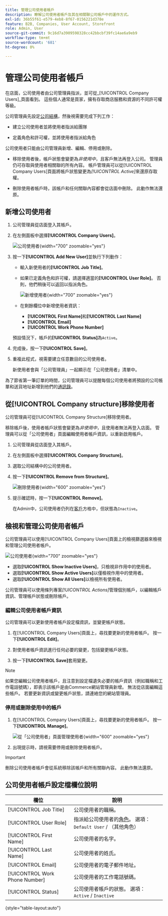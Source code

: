 ```yaml
---
title: 管理公司使用者帳戶
description: 瞭解公司使用者帳戶及其在相關聯公司帳戶中的運作方式。
exl-id: 36b55f61-e579-4eb8-8f67-0156221d378e
feature: B2B, Companies, User Account, Storefront
role: Admin, User
source-git-commit: 9c16d7a3909598328cc42bbcbf39fc14ae6a9eb9
workflow-type: tm+mt
source-wordcount: '681'
ht-degree: 0%

---
```


# 管理公司使用者帳戶

在店面，公司使用者由公司管理員指派，並可從&#x200B;_[!UICONTROL Company Users]_頁面看到。 這些個人通常是買家，擁有存取商店服務和資源的不同許可權等級。

公司管理員先設定[公司結構](account-company-structure.md)，然後視需要完成下列工作：

- 建立公司使用者並將使用者指派給團隊

- 定義角色和許可權，並將使用者指派給角色

公司使用者只能由公司管理員新增、編輯、停用或刪除。

- 移除使用者後，帳戶狀態會變更為&#x200B;*非使用中*，且客戶無法再登入公司。 管理員仍可存取與使用者相關聯的所有內容。 帳戶管理員可以從[!UICONTROL Company Users]頁面將帳戶狀態變更為&#x200B;*[!UICONTROL Active]*&#x200B;來還原存取權。

- 刪除使用者帳戶時，該帳戶和任何關聯內容都會從店面中刪除。 此動作無法還原。

## 新增公司使用者

1. 公司管理員從店面登入其帳戶。

1. 在左側面板中選擇&#x200B;**[!UICONTROL Company Users]**。

   ![公司使用者](./assets/company-users-list-storefront.png){width="700" zoomable="yes"}

1. 按一下&#x200B;**[!UICONTROL Add New User]**&#x200B;並執行下列動作：

   - 輸入新使用者的&#x200B;**[!UICONTROL Job Title]**。

   - 如果已定義角色和許可權，請選擇適當的&#x200B;**[!UICONTROL User Role]**。 否則，他們稍後可以返回以指派角色。

     ![新增使用者](./assets/company-structure-users-add.png){width="700" zoomable="yes"}

   - 在剩餘欄位中新增使用者資訊：
      - **[!UICONTROL First Name]**&#x200B;和&#x200B;**[!UICONTROL Last Name]**
      - **[!UICONTROL Email]**
      - **[!UICONTROL Work Phone Number]**

   預設情況下，帳戶的&#x200B;**[!UICONTROL Status]**&#x200B;為`Active`。

1. 完成後，按一下&#x200B;**[!UICONTROL Save]**。

1. 重複此程式，視需要建立任意數目的公司使用者。

   新使用者會與「公司管理員」一起顯示在「公司使用者」清單中。

為了節省第一筆訂單的時間，公司管理員可以提醒每個公司使用者將預設的公司帳單和送貨地址新增到他們的[通訊錄](../customers/account-dashboard-address-book.md)。

## 從[!UICONTROL Company structure]移除使用者

公司管理員可從[!UICONTROL Company Structure]移除使用者。

移除帳戶後，使用者帳戶狀態會變更為&#x200B;*非使用中*，且使用者無法再登入店面。
管理員可以從「公司使用者」頁面編輯使用者帳戶資訊，以重新啟用帳戶。

1. 公司管理員從店面登入其帳戶。

1. 在左側面板中選擇&#x200B;**[!UICONTROL Company Structure]**。

1. 選取公司結構中的公司使用者。

1. 按一下&#x200B;**[!UICONTROL Remove from Structure]**。

   ![刪除使用者](./assets/company-structure-delete-user.png){width="600" zoomable="yes"}

1. 提示確認時，按一下&#x200B;**[!UICONTROL Remove]**。

   在Admin中，公司使用者仍列在[客戶](../customers/customers-all.md)方格中，但狀態為`Inactive`。

## 檢視和管理公司使用者帳戶

公司管理員可以使用[!UICONTROL Company Users]頁面上的檢視篩選器來檢視和管理公司使用者帳戶。

![公司使用者](./assets/company-users-list-storefront.png){width="700" zoomable="yes"}

- 選取&#x200B;**[!UICONTROL Show Inactive Users]**，只檢視非作用中的使用者。
- 選取&#x200B;**[!UICONTROL Show Active Users]**&#x200B;以僅檢視作用中的使用者。
- 選取&#x200B;**[!UICONTROL Show All Users]**&#x200B;以檢視所有使用者。

公司管理員可以使用條列專案&#x200B;*[!UICONTROL Actions]*&#x200B;管理個別帳戶，以編輯帳戶資訊、管理帳戶狀態或刪除帳戶。

### 編輯公司使用者帳戶資訊

公司管理員可以更新使用者帳戶設定檔資訊，並變更帳戶狀態。

1. 在[!UICONTROL Company Users]頁面上，尋找要更新的使用者帳戶。 按一下&#x200B;**[!UICONTROL Edit]**。

1. 對使用者帳戶資訊進行任何必要的變更，包括變更帳戶狀態。

1. 按一下&#x200B;**[!UICONTROL Save]**&#x200B;套用變更。

>[!NOTE]
>
>如果您編輯公司使用者帳戶，且注意到設定檔遺失必要的帳戶資訊（例如職稱和工作電話號碼），即表示該帳戶是由Commerce網站管理員新增。 無法從店面編輯這些帳戶。 若要更新資訊或變更帳戶狀態，請連絡您的網站管理員。

### 停用或刪除使用中的帳戶

1. 在[!UICONTROL Company Users]頁面上，尋找要更新的使用者帳戶。 按一下&#x200B;**[!UICONTROL Manage]**。

   ![從「公司使用者」頁面管理使用者](./assets/company-users-manage-storefront.png){width="600" zoomable="yes"}

1. 出現提示時，請視需要停用或刪除使用者帳戶。

>[!IMPORTANT]
>
>刪除公司使用者帳戶會從系統移除該帳戶和所有關聯內容。 此動作無法還原。

## 公司使用者帳戶設定檔欄位說明

| 欄位 | 說明 |
|--------------------------------|---------------|
| [!UICONTROL Job Title] | 公司使用者的職稱。 |
| [!UICONTROL User Role] | 指派給公司使用者的[角色](account-company-roles-permissions.md)。 選項： `Default User` / （其他角色） |
| [!UICONTROL First Name] | 公司使用者的名字。 |
| [!UICONTROL Last Name] | 公司使用者的姓氏。 |
| [!UICONTROL Email] | 公司使用者的電子郵件地址。 |
| [!UICONTROL Work Phone Number] | 公司使用者的工作電話號碼。 |
| [!UICONTROL Status] | 公司使用者帳戶的狀態。 選項： `Active` / `Inactive` |

{style="table-layout:auto"}
